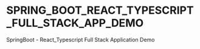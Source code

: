 # SPRING_BOOT_REACT_TYPESCRIPT_FULL_STACK_APP_DEMO

SpringBoot - React_Typescript Full Stack Application Demo